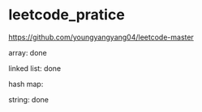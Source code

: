 # leetcode_pratice


https://github.com/youngyangyang04/leetcode-master

array: done

linked list: done

hash map:

string: done
